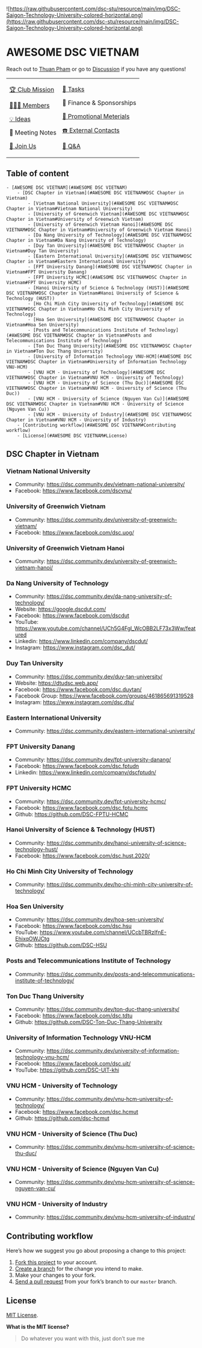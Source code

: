 ![https://raw.githubusercontent.com/dsc-stu/resource/main/img/DSC-Saigon-Technology-University-colored-horizontal.png](https://raw.githubusercontent.com/dsc-stu/resource/main/img/DSC-Saigon-Technology-University-colored-horizontal.png)

# AWESOME DSC VIETNAM

Reach out to [Thuan Pham](https://github.com/thuanpham2311) or go to [Discussion](https://github.com/dsc-stu/dsc-stu/discussions) if you have any questions!

<table>
    <tr>
        <td>
        <a href="https://github.com/dsc-stu/dsc-stu/blob/main/clubMission.md"><p>🏆 Club Mission</p></a>
        <a href="https://github.com/orgs/dsc-stu/people"><p>🧑‍🤝‍🧑 Members</p></a>
        <a href="https://github.com/dsc-stu/dsc-stu/discussions/categories/ideas"><p>💡 Ideas</p></a>
        <p>📝 Meeting Notes</p>
        <a href="https://github.com/dsc-stu/dsc-stu/discussions/3"><p>🙌 Join Us </p></a>
        </td>
        <td>
        <a href="https://github.com/orgs/dsc-stu/projects"><p>🎒 Tasks</p></a>
        <p>💸 Finance & Sponsorships</p>
        <a href="https://github.com/dsc-stu/dsc-stu/blob/main/promotionalMeterials.md"><p>📢 Promotional Meterials</p></a>
        <a href="https://docs.google.com/spreadsheets/d/1uYJmHyzVsvtph7GDDy6ORQxkxb-bsLgYk2kd_oRy1D4/edit?usp=sharing"><p>☎️ External Contacts</p></a>
        <a href="https://github.com/dsc-stu/dsc-stu/discussions/categories/q-a"><p>🙏 Q&A</p></a>
        </td>
    </tr>
</table>

## Table of content

    - [AWESOME DSC VIETNAM](#AWESOME DSC VIETNAM)
        - [DSC Chapter in Vietnam](#AWESOME DSC VIETNAM#DSC Chapter in Vietnam)
            - [Vietnam National University](#AWESOME DSC VIETNAM#DSC Chapter in Vietnam#Vietnam National University)
            - [University of Greenwich Vietnam](#AWESOME DSC VIETNAM#DSC Chapter in Vietnam#University of Greenwich Vietnam)
            - [University of Greenwich Vietnam Hanoi](#AWESOME DSC VIETNAM#DSC Chapter in Vietnam#University of Greenwich Vietnam Hanoi)
            - [Da Nang University of Technology](#AWESOME DSC VIETNAM#DSC Chapter in Vietnam#Da Nang University of Technology)
            - [Duy Tan University](#AWESOME DSC VIETNAM#DSC Chapter in Vietnam#Duy Tan University)
            - [Eastern International University](#AWESOME DSC VIETNAM#DSC Chapter in Vietnam#Eastern International University)
            - [FPT University Danang](#AWESOME DSC VIETNAM#DSC Chapter in Vietnam#FPT University Danang)
            - [FPT University HCMC](#AWESOME DSC VIETNAM#DSC Chapter in Vietnam#FPT University HCMC)
            - [Hanoi University of Science & Technology (HUST)](#AWESOME DSC VIETNAM#DSC Chapter in Vietnam#Hanoi University of Science & Technology (HUST))
            - [Ho Chi Minh City University of Technology](#AWESOME DSC VIETNAM#DSC Chapter in Vietnam#Ho Chi Minh City University of Technology)
            - [Hoa Sen University](#AWESOME DSC VIETNAM#DSC Chapter in Vietnam#Hoa Sen University)
            - [Posts and Telecommunications Institute of Technology](#AWESOME DSC VIETNAM#DSC Chapter in Vietnam#Posts and Telecommunications Institute of Technology)
            - [Ton Duc Thang University](#AWESOME DSC VIETNAM#DSC Chapter in Vietnam#Ton Duc Thang University)
            - [University of Information Technology VNU-HCM](#AWESOME DSC VIETNAM#DSC Chapter in Vietnam#University of Information Technology VNU-HCM)
            - [VNU HCM - University of Technology](#AWESOME DSC VIETNAM#DSC Chapter in Vietnam#VNU HCM - University of Technology)
            - [VNU HCM - University of Science (Thu Duc)](#AWESOME DSC VIETNAM#DSC Chapter in Vietnam#VNU HCM - University of Science (Thu Duc))
            - [VNU HCM - University of Science (Nguyen Van Cu)](#AWESOME DSC VIETNAM#DSC Chapter in Vietnam#VNU HCM - University of Science (Nguyen Van Cu))
            - [VNU HCM - University of Industry](#AWESOME DSC VIETNAM#DSC Chapter in Vietnam#VNU HCM - University of Industry)
        - [Contributing workflow](#AWESOME DSC VIETNAM#Contributing workflow)
        - [License](#AWESOME DSC VIETNAM#License)


## DSC Chapter in Vietnam

### Vietnam National University

- Community: https://dsc.community.dev/vietnam-national-university/
- Facebook: https://www.facebook.com/dscvnu/

### University of Greenwich Vietnam

- Community: https://dsc.community.dev/university-of-greenwich-vietnam/
- Facebook: https://www.facebook.com/dsc.uog/

### University of Greenwich Vietnam Hanoi

- Community: https://dsc.community.dev/university-of-greenwich-vietnam-hanoi/

### Da Nang University of Technology

- Community: https://dsc.community.dev/da-nang-university-of-technology/
- Website: https://google.dscdut.com/
- Facebook: https://www.facebook.com/dscdut
- YouTube: https://www.youtube.com/channel/UCh5G4Fgl_WcOBB2LF73x3Ww/featured
- Linkedin: https://www.linkedin.com/company/dscdut/
- Instagram: https://www.instagram.com/dsc_dut/

### Duy Tan University

- Community: https://dsc.community.dev/duy-tan-university/
- Website: https://dtudsc.web.app/
- Facebook: https://www.facebook.com/dsc.duytan/
- Facebook Group: https://www.facebook.com/groups/461865691319528
- Instagram: https://www.instagram.com/dsc.dtu/

### Eastern International University

- Community: https://dsc.community.dev/eastern-international-university/

### FPT University Danang

- Community: https://dsc.community.dev/fpt-university-danang/
- Facebook: https://www.facebook.com/dsc.fptudn
- Linkedin: https://www.linkedin.com/company/dscfptudn/

### FPT University HCMC

- Community: https://dsc.community.dev/fpt-university-hcmc/
- Facebook: https://www.facebook.com/dsc.fptu.hcmc
- Github: https://github.com/DSC-FPTU-HCMC

### Hanoi University of Science & Technology (HUST)

- Community: https://dsc.community.dev/hanoi-university-of-science-technology-hust/
- Facebook: https://www.facebook.com/dsc.hust.2020/

### Ho Chi Minh City University of Technology

- Community: https://dsc.community.dev/ho-chi-minh-city-university-of-technology/

### Hoa Sen University

- Community: https://dsc.community.dev/hoa-sen-university/
- Facebook: https://www.facebook.com/dsc.hsu
- YouTube: https://www.youtube.com/channel/UCcbTBRzIfnE-EhixqOWJCtg
- Github: https://github.com/DSC-HSU

### Posts and Telecommunications Institute of Technology

- Community: https://dsc.community.dev/posts-and-telecommunications-institute-of-technology/

### Ton Duc Thang University

- Community: https://dsc.community.dev/ton-duc-thang-university/
- Facebook: https://www.facebook.com/dsc.tdtu
- Github: https://github.com/DSC-Ton-Duc-Thang-University

### University of Information Technology VNU-HCM

- Community: https://dsc.community.dev/university-of-information-technology-vnu-hcm/
- Facebook: https://www.facebook.com/dsc.uit/
- YouTube: https://github.com/DSC-UIT-khi

### VNU HCM - University of Technology

- Community: https://dsc.community.dev/vnu-hcm-university-of-technology/
- Facebook: https://www.facebook.com/dsc.hcmut
- Github: https://github.com/dsc-hcmut

### VNU HCM - University of Science (Thu Duc)

- Community: https://dsc.community.dev/vnu-hcm-university-of-science-thu-duc/

### VNU HCM - University of Science (Nguyen Van Cu)

- Community: https://dsc.community.dev/vnu-hcm-university-of-science-nguyen-van-cu/

### VNU HCM - University of Industry

- Community: https://dsc.community.dev/vnu-hcm-university-of-industry/

## Contributing workflow

Here’s how we suggest you go about proposing a change to this project:

1. [Fork this project][fork] to your account.
2. [Create a branch][branch] for the change you intend to make.
3. Make your changes to your fork.
4. [Send a pull request][pr] from your fork’s branch to our `master` branch.

[fork]: https://help.github.com/articles/fork-a-repo/
[branch]: https://help.github.com/articles/creating-and-deleting-branches-within-your-repository
[pr]: https://help.github.com/articles/using-pull-requests/

## License

[MIT License](./LICENSE).

**What is the MIT license?**

> Do whatever you want with this, just don’t sue me
